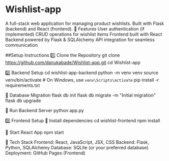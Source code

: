# Wishlist-app
A full-stack web application for managing product wishlists. Built with Flask (backend) and React (frontend).
📌 Features
User authentication (if implemented)
CRUD operations for wishlist items
Frontend built with React
Backend powered by Flask & SQLAlchemy
API integration for seamless communication

##Setup Instructions
1️⃣ Clone the Repository
git clone https://github.com/danukabade/Wishlist-app.git
cd Wishlist-app

2️⃣ Backend Setup
cd wishlist-app-backend
python -m venv venv
source venv/bin/activate  # On Windows, use `venv\Scripts\activate`
pip install -r requirements.txt

📌 Database Migration
flask db init
flask db migrate -m "Initial migration"
flask db upgrade

📌 Run Backend Server
python app.py

3️⃣ Frontend Setup
📌 Install dependencies
cd wishlist-frontend
npm install

📌 Start React App
npm start

🔹 Tech Stack
Frontend: React, JavaScript, JSX, CSS
Backend: Flask, Python, SQLAlchemy
Database: SQLite (or your preferred database)
Deployment: GitHub Pages (Frontend)
